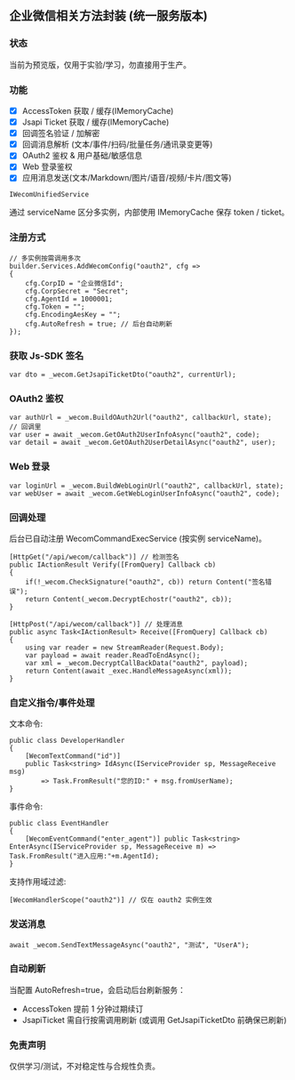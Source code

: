 ﻿## 企业微信相关方法封装 (统一服务版本)

### 状态
当前为预览版，仅用于实验/学习，勿直接用于生产。

### 功能
- [x] AccessToken 获取 / 缓存(IMemoryCache)
- [x] Jsapi Ticket 获取 / 缓存(IMemoryCache)
- [x] 回调签名验证 / 加解密
- [x] 回调消息解析 (文本/事件/扫码/批量任务/通讯录变更等)
- [x] OAuth2 鉴权 & 用户基础/敏感信息
- [x] Web 登录鉴权
- [x] 应用消息发送(文本/Markdown/图片/语音/视频/卡片/图文等)

```
IWecomUnifiedService
```

通过 serviceName 区分多实例，内部使用 IMemoryCache 保存 token / ticket。

### 注册方式
```
// 多实例按需调用多次
builder.Services.AddWecomConfig("oauth2", cfg =>
{
    cfg.CorpID = "企业微信Id";
    cfg.CorpSecret = "Secret";
    cfg.AgentId = 1000001;
    cfg.Token = "";
    cfg.EncodingAesKey = "";
    cfg.AutoRefresh = true; // 后台自动刷新
});
```

### 获取 Js-SDK 签名
```
var dto = _wecom.GetJsapiTicketDto("oauth2", currentUrl);
```

### OAuth2 鉴权
```
var authUrl = _wecom.BuildOAuth2Url("oauth2", callbackUrl, state);
// 回调里
var user = await _wecom.GetOAuth2UserInfoAsync("oauth2", code);
var detail = await _wecom.GetOAuth2UserDetailAsync("oauth2", user);
```

### Web 登录
```
var loginUrl = _wecom.BuildWebLoginUrl("oauth2", callbackUrl, state);
var webUser = await _wecom.GetWebLoginUserInfoAsync("oauth2", code);
```

### 回调处理
后台已自动注册 WecomCommandExecService (按实例 serviceName)。
```
[HttpGet("/api/wecom/callback")] // 检测签名
public IActionResult Verify([FromQuery] Callback cb)
{
    if(!_wecom.CheckSignature("oauth2", cb)) return Content("签名错误");
    return Content(_wecom.DecryptEchostr("oauth2", cb));
}

[HttpPost("/api/wecom/callback")] // 处理消息
public async Task<IActionResult> Receive([FromQuery] Callback cb)
{
    using var reader = new StreamReader(Request.Body);
    var payload = await reader.ReadToEndAsync();
    var xml = _wecom.DecryptCallBackData("oauth2", payload);
    return Content(await _exec.HandleMessageAsync(xml));
}
```

### 自定义指令/事件处理
文本命令:
```
public class DeveloperHandler
{
    [WecomTextCommand("id")]
    public Task<string> IdAsync(IServiceProvider sp, MessageReceive msg)
        => Task.FromResult("您的ID:" + msg.fromUserName);
}
```
事件命令:
```
public class EventHandler
{
    [WecomEventCommand("enter_agent")] public Task<string> EnterAsync(IServiceProvider sp, MessageReceive m) => Task.FromResult("进入应用:"+m.AgentId);
}
```
支持作用域过滤:
```
[WecomHandlerScope("oauth2")] // 仅在 oauth2 实例生效
```

### 发送消息
```
await _wecom.SendTextMessageAsync("oauth2", "测试", "UserA");
```

### 自动刷新
当配置 AutoRefresh=true，会启动后台刷新服务：
- AccessToken 提前 1 分钟过期续订
- JsapiTicket 需自行按需调用刷新 (或调用 GetJsapiTicketDto 前确保已刷新)

### 免责声明
仅供学习/测试，不对稳定性与合规性负责。

